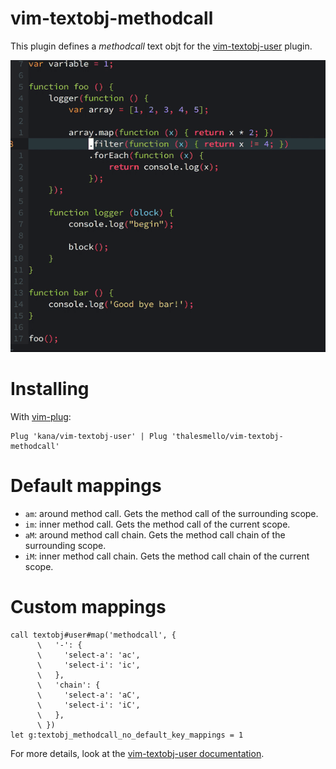# vim-textobj-methodcall

This plugin defines a *methodcall* text objt for the [vim-textobj-user](https://github.com/kana/vim-textobj-user) plugin.

![demo](./methodcall_demo.gif)

# Installing

With [vim-plug](https://github.com/junegunn/vim-plug):

```
Plug 'kana/vim-textobj-user' | Plug 'thalesmello/vim-textobj-methodcall'
```

# Default mappings

* `am`: around method call. Gets the method call of the surrounding scope.
* `im`: inner method call. Gets the method call of the current scope.
* `aM`: around method call chain. Gets the method call chain of the surrounding scope.
* `iM`: inner method call chain. Gets the method call chain of the current scope.

# Custom mappings

```
call textobj#user#map('methodcall', {
      \   '-': {
      \     'select-a': 'ac',
      \     'select-i': 'ic',
      \   },
      \   'chain': {
      \     'select-a': 'aC',
      \     'select-i': 'iC',
      \   },
      \ })
let g:textobj_methodcall_no_default_key_mappings = 1
```

For more details, look at the [vim-textobj-user documentation](https://github.com/kana/vim-textobj-user/blob/master/doc/textobj-user.txt).
